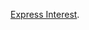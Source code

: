 <a href="https://noonvandersilk.typeform.com/to/qOzalz">Express Interest</a>.
<!--
<hr />

<b>June</b>

<ul> <li> Day 1 - Mon, 20th of June</li>
</ul>

<div class="tickets">
<a class="buy-now" title="Buy tickets for the AI for Leadership Workshop - May 2019!"
href="">Buy Tickets!</a> 
</div>

<hr />
-->
